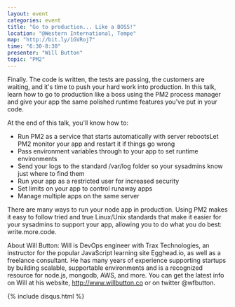 ```yaml
---
layout: event
categories: event
title: "Go to production... Like a BOSS!"
location: "@Western International, Tempe"
map: "http://bit.ly/1GVRoj7"
time: "6:30-8:30"
presenter: "Will Button"
topic: "PM2"
---
```


Finally. The code is written, the tests are passing, the customers are waiting, and it's time to push your hard work into production. In this talk, learn how to go to production like a boss using the PM2 process manager and give your app the same polished runtime features you've put in your code.

At the end of this talk, you'll know how to:

- Run PM2 as a service that starts automatically with server rebootsLet PM2 monitor your app and restart it if things go wrong 
- Pass environment variables through to your app to set runtime environments 
- Send your logs to the standard /var/log folder so your sysadmins know just where to find them 
- Run your app as a restricted user for increased security 
- Set limits on your app to control runaway apps 
- Manage multiple apps on the same server

There are many ways to run your node app in production. Using PM2 makes it easy to follow tried and true Linux/Unix standards that make it easier for your sysadmins to support your app, allowing you to do what you do best: write.more.code.

About Will Button: Will is DevOps engineer with Trax Technologies, an instructor for the popular JavaScript learning site Egghead.io, as well as a freelance consultant. He has many years of experience supporting startups by building scalable, supportable environments and is a recognized resource for node.js, mongodb, AWS, and more. You can get the latest info on Will at his website, http://www.willbutton.co or on twitter @wfbutton.

{% include disqus.html %}